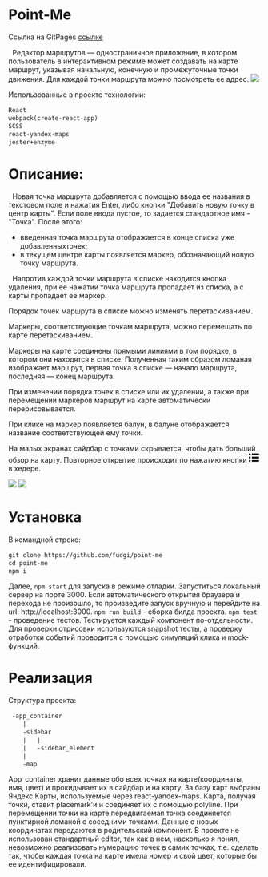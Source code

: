# Point-Me
Ссылка на GitPages [ссылке](https://fudgi.github.io/point_me/index.html)

&nbsp;&nbsp;Редактор маршрутов — одностраничное приложение, в
котором пользователь в интерактивном режиме может создавать на карте
маршрут, указывая начальную, конечную и промежуточные точки движения. Для
каждой точки маршрута можно посмотреть ее адрес. 
<img src="https://pp.userapi.com/c852020/v852020405/ef1ae/i_xvUHWf-1A.jpg">

Использованные в проекте технологии:

    React
    webpack(create-react-app)
    SCSS
    react-yandex-maps
    jester+enzyme

# Описание: 
&nbsp;&nbsp;Новая точка маршрута добавляется с помощью ввода ее названия в текстовом поле и нажатия Enter, либо кнопки "Добавить новую точку в центр карты". Если поле ввода пустое, то задается стандартное имя - "Точка". После этого:
+ введенная точка маршрута отображается в конце списка уже добавленныхточек;
+ в текущем центре карты появляется маркер, обозначающий новую точку маршрута.

&nbsp;&nbsp;Напротив каждой точки маршрута в списке находится кнопка удаления, при ее
нажатии точка маршрута пропадает из списка, а с карты пропадает ее маркер.

Порядок точек маршрута в списке можно изменять перетаскиванием.

Маркеры, соответствующие точкам маршрута, можно перемещать по карте перетаскиванием.

Маркеры на карте соединены прямыми линиями в том порядке, в котором они находятся в списке. Полученная таким образом ломаная изображает маршрут, первая точка в списке — начало маршрута, последняя — конец маршрута.

При изменении порядка точек в списке или их удалении, а также при перемещении маркеров маршрут на карте автоматически перерисовывается.

При клике на маркер появляется балун, в балуне отображается название соответствующей ему точки. 

На малых экранах сайдбар с точками скрывается, чтобы дать больший обзор на карту. Повторное открытие происходит по нажатию кнопки  <img src="https://github.com/fudgi/point-me/blob/master/src/icons/sidebar.svg" width="20px"/> в хедере.
<div>
    <img src="https://pp.userapi.com/c852020/v852020405/ef1c2/AqVqUDx4UAs.jpg" width="45%">
    <img src="https://pp.userapi.com/c852020/v852020405/ef1b8/_i__N03GteM.jpg" width="45%">
</div>

# Установка 
В командной строке:

    git clone https://github.com/fudgi/point-me
    cd point-me
    npm i
    
 Далее, 
    `npm start` для запуска в режиме отладки. Запуститься локальный сервер на порте 3000. Если автоматического открытия браузера и перехода не произошло, то произведите запуск вручную и перейдите на url: http://localhost:3000.
    `npm run build` - сборка билда проекта.
    `npm test` - проведение тестов. Тестируется каждый компонент по-отдельности. Для проверки отрисовки используются snapshot тесты, а проверку отработки событий проводится с помощью симуляций клика и mock-функций.
    
 # Реализация
 Структура проекта:
 
     -app_container
        |
        -sidebar
        |   |
        |   -sidebar_element
        |
        -map
        
 App_container хранит данные обо всех точках на карте(координаты, имя, цвет) и прокидывает их в сайдбар и на карту. За базу карт выбраны Яндекс.Карты, используемые через react-yandex-maps. Карта, получая точки, ставит placemark'и и соединяет их с помощью polyline. При перемещении точки на карте передвигаемая точка соединяется пунктирной ломаной с соседними точками. Данные о новых координатах передаются в родительский компонент. В проекте не использован стандартный editor, так как в нем, насколько я понял, невозможно реализовать нумерацию точек в самих точках, т.е. сделать так, чтобы каждая точка на карте имела номер и свой цвет, которые бы ее идентифицировали.
